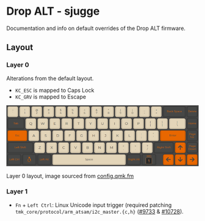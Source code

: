 # Drop ALT - sjugge

Documentation and info on default overrides of the Drop ALT firmware.

## Layout

### Layer 0

Alterations from the default layout.

* `KC_ESC` is mapped to Caps Lock
* `KC_GRV` is mapped to Escape

![](./layout.png)

Layer 0 layout, image sourced from [config.qmk.fm](https://config.qmk.fm/#/massdrop/alt/LAYOUT_65_ansi_blocker)

### Layer 1

* `Fn` + `Left Ctrl`: Linux Unicode input trigger (required patching `tmk_core/protocol/arm_atsam/i2c_master.{c,h}` ([#9733](https://github.com/qmk/qmk_firmware/issues/9733) & [#10728](https://github.com/qmk/qmk_firmware/pull/10728)).
